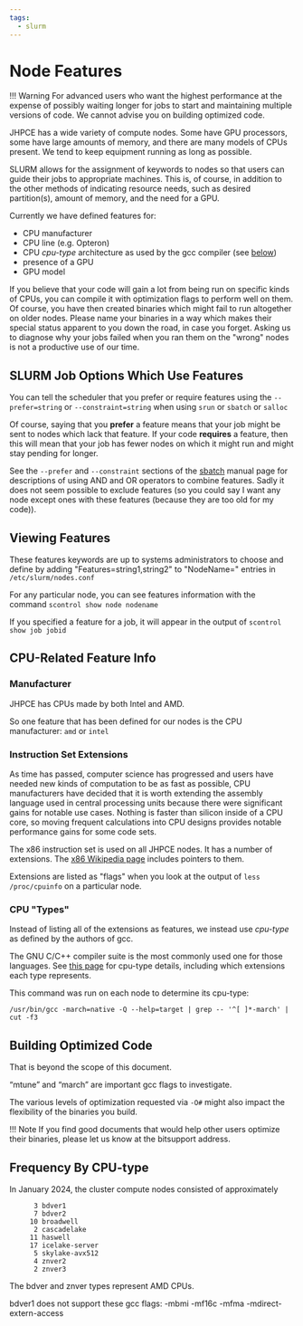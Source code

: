 ```yaml
---
tags:
  - slurm
---
```


# Node Features

!!! Warning
    For advanced users who want the highest performance at the expense of possibly waiting longer for jobs to start and maintaining multiple versions of code. We cannot advise you on building optimized code.

JHPCE has a wide variety of compute nodes. Some have GPU processors, some have large amounts of memory, and there are many models of CPUs present. We tend to keep equipment running as long as possible.

SLURM allows for the assignment of keywords to nodes so that users can guide their jobs to appropriate machines. This is, of course, in addition to the other methods of indicating resource needs, such as desired partition(s), amount of memory, and the need for a GPU.

Currently we have defined features for:

- CPU manufacturer
- CPU line (e.g. Opteron)
- CPU *cpu-type* architecture as used by the gcc compiler (see [below](../slurm/node-features.md/#cpu-types))
- presence of a GPU
- GPU model

If you believe that your code will gain a lot from being run on specific kinds of CPUs, you can compile it with optimization flags to perform well on them. Of course, you have then created binaries which might fail to run altogether on older nodes. Please name your binaries in a way which makes their special status apparent to you down the road, in case you forget. Asking us to diagnose why your jobs failed when you ran them on the "wrong" nodes is not a productive use of our time.

## SLURM Job Options Which Use Features

You can tell the scheduler that you prefer or require features using the `--prefer=string` or `--constraint=string` when using `srun` or `sbatch` or `salloc`

Of course, saying that you **prefer** a feature means that your job might be sent to nodes which lack that feature. If your code **requires** a feature, then this will mean that your job has fewer nodes on which it might run and might stay pending for longer.

See the `--prefer` and `--constraint` sections of the [sbatch](https://slurm.schedmd.com/archive/slurm-22.05.9/sbatch.html) manual page for descriptions of using AND and OR operators to combine features. Sadly it does not seem possible to exclude features (so you could say I want any node except ones with these features (because they are too old for my code)).

## Viewing Features

These features keywords are up to systems administrators to choose and define by adding "Features=string1,string2" to "NodeName=" entries in `/etc/slurm/nodes.conf`

For any particular node, you can see features information with the command `scontrol show node nodename`

If you specified a feature for a job, it will appear in the output of `scontrol show job jobid`

## CPU-Related Feature Info

### Manufacturer

JHPCE has CPUs made by both Intel and AMD.

So one feature that has been defined for our nodes is the CPU manufacturer: `amd` or `intel`

### Instruction Set Extensions

As time has passed, computer science has progressed and users have needed new kinds of computation to be as fast as possible, CPU manufacturers have decided that it is worth extending the assembly language used in central processing units because there were significant gains for notable use cases. Nothing is faster than silicon inside of a CPU core, so moving frequent calculations into CPU designs provides notable performance gains for some code sets.

The x86 instruction set is used on all JHPCE nodes. It has a number of extensions. The [x86 Wikipedia page](https://en.wikipedia.org/wiki/X86) includes pointers to them.

Extensions are listed as "flags" when you look at the output of `less /proc/cpuinfo` on a particular node.

### CPU "Types"

Instead of listing all of the extensions as features, we instead use *cpu-type* as defined by the authors of gcc.

The GNU C/C++ compiler suite is the most commonly used one for those languages. See [this page](https://gcc.gnu.org/onlinedocs/gcc/x86-Options.html) for cpu-type details, including which extensions each type represents.

This command was run on each node to determine its cpu-type:

`/usr/bin/gcc -march=native -Q --help=target | grep -- '^[ ]*-march' | cut -f3`

## Building Optimized Code

That is beyond the scope of this document.

“mtune” and “march” are important gcc flags to investigate.

The various levels of optimization requested via `-O#` might also impact the flexibility of the binaries you build.

!!! Note
    If you find good documents that would help other users optimize their binaries, please let us know at the bitsupport address.

## Frequency By CPU-type

In January 2024, the cluster compute nodes consisted of approximately

```
      3 bdver1
      7 bdver2
     10 broadwell
      2 cascadelake
     11 haswell
     17 icelake-server
      5 skylake-avx512
      4 znver2
      2 znver3
```

The bdver and znver types represent AMD CPUs.

bdver1 does not support these gcc flags:
  -mbmi
  -mf16c
  -mfma
  -mdirect-extern-access
